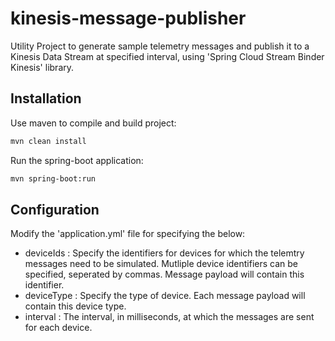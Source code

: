 # kinesis-message-publisher

Utility Project to generate sample telemetry messages and publish it to a Kinesis Data Stream at specified interval, using 'Spring Cloud Stream Binder Kinesis' library.

## Installation
Use maven to compile and build project:
```bash
mvn clean install 
```
Run the spring-boot application:
```bash
mvn spring-boot:run
```

## Configuration

Modify the 'application.yml' file for specifying the below:
 - deviceIds : Specify the identifiers for devices for which the telemtry messages need to be simulated. Mutliple device identifiers can be specified, seperated by commas. Message payload will contain this identifier.
 - deviceType : Specify the type of device. Each message payload will contain this device type.
 - interval : The interval, in milliseconds, at which the messages are sent for each device.
